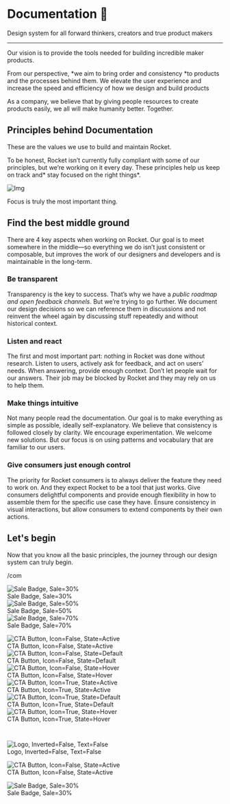 
# Documentation 🚀

Design system for all forward thinkers, creators and true product makers

---

Our vision is to provide the tools needed for building incredible maker products.

From our perspective, *we aim to bring order and consistency *to products and the processes behind them. We elevate the user experience and increase the speed and efficiency of how we design and build products

As a company, we believe that by giving people resources to create products easily, we all will make humanity better. Together.

## Principles behind Documentation

These are the values we use to build and maintain Rocket.

To be honest, Rocket isn’t currently fully compliant with some of our principles, but we’re working on it every day. These principles help us keep on track and* stay focused on the right things*.

![Img](https://studio-assets.supernova.io/design-systems/14533/9289758a-6300-472a-bbc6-a57098081abf.jpeg)

Focus is truly the most important thing.

## Find the best middle ground

There are 4 key aspects when working on Rocket. Our goal is to meet somewhere in the middle—so everything we do isn’t just consistent or composable, but improves the work of our designers and developers and is maintainable in the long-term.

### Be transparent

Transparency is the key to success. That’s why we have a *public roadmap and open feedback channels*. But we’re trying to go further. We document our design decisions so we can reference them in discussions and not reinvent the wheel again by discussing stuff repeatedly and without historical context.

### Listen and react

The first and most important part: nothing in Rocket was done without research. Listen to users, actively ask for feedback, and act on users’ needs. When answering, provide enough context. Don’t let people wait for our answers. Their job may be blocked by Rocket and they may rely on us to help them.

### Make things intuitive

Not many people read the documentation. Our goal is to make everything as simple as possible, ideally self-explanatory. We believe that consistency is followed closely by clarity. We encourage experimentation. We welcome new solutions. But our focus is on using patterns and vocabulary that are familiar to our users.

### Give consumers just enough control

The priority for Rocket consumers is to always deliver the feature they need to work on. And they expect Rocket to be a tool that just works. Give consumers delightful components and provide enough flexibility in how to assemble them for the specific use case they have. Ensure consistency in visual interactions, but allow consumers to extend components by their own actions.

## Let's begin

Now that you know all the basic principles, the journey through our design system can truly begin.

/com

  
![Sale Badge, Sale=30%](https://studio-assets.supernova.io/design-systems/14533/f48a60f9-3b61-4c8a-bceb-b71ddcf8914b.png)  
Sale Badge, Sale=30%  
![Sale Badge, Sale=50%](https://studio-assets.supernova.io/design-systems/14533/fec28ba4-6b53-4552-882d-ef62cf32d7af.png)  
Sale Badge, Sale=50%  
![Sale Badge, Sale=70%](https://studio-assets.supernova.io/design-systems/14533/6da0f81c-afdd-4705-9dee-301760a0047b.png)  
Sale Badge, Sale=70%  


  
![CTA Button, Icon=False, State=Active](https://studio-assets.supernova.io/design-systems/14533/96b106fd-736b-4ac7-beac-b7bb846e6c10.png)  
CTA Button, Icon=False, State=Active  
![CTA Button, Icon=False, State=Default](https://studio-assets.supernova.io/design-systems/14533/6339b1c6-03c7-483e-8fd4-cde766ac71eb.png)  
CTA Button, Icon=False, State=Default  
![CTA Button, Icon=False, State=Hover](https://studio-assets.supernova.io/design-systems/14533/e1976439-9cb2-487c-8f2e-0008a5584bfb.png)  
CTA Button, Icon=False, State=Hover  
![CTA Button, Icon=True, State=Active](https://studio-assets.supernova.io/design-systems/14533/dd36c8ed-0ba1-4ac1-a52e-0bcdcd06967f.png)  
CTA Button, Icon=True, State=Active  
![CTA Button, Icon=True, State=Default](https://studio-assets.supernova.io/design-systems/14533/0f366ce6-36c9-45f9-9c7d-e886da0b4936.png)  
CTA Button, Icon=True, State=Default  
![CTA Button, Icon=True, State=Hover](https://studio-assets.supernova.io/design-systems/14533/00dee447-4352-4911-b4d2-244378c3d8e0.png)  
CTA Button, Icon=True, State=Hover  


```javascript  
  
```

  
![Logo, Inverted=False, Text=False](https://studio-assets.supernova.io/design-systems/14533/59c81731-f3f3-4f33-8875-74f13914aa13.png)  
Logo, Inverted=False, Text=False  


  
  


  
![CTA Button, Icon=False, State=Active](https://studio-assets.supernova.io/design-systems/14533/96b106fd-736b-4ac7-beac-b7bb846e6c10.png)  
CTA Button, Icon=False, State=Active  


  
![Sale Badge, Sale=30%](https://studio-assets.supernova.io/design-systems/14533/f48a60f9-3b61-4c8a-bceb-b71ddcf8914b.png)  
Sale Badge, Sale=30%  
